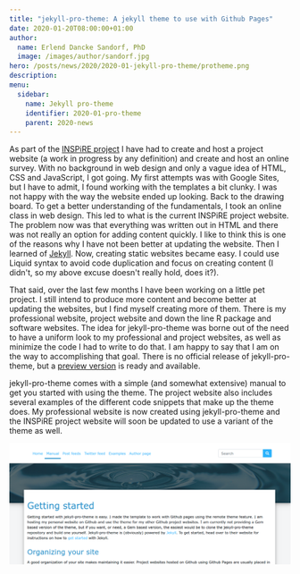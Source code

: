 ```yaml
---
title: "jekyll-pro-theme: A jekyll theme to use with Github Pages"
date: 2020-01-20T08:00:00+01:00
author:
  name: Erlend Dancke Sandorf, PhD
  image: /images/author/sandorf.jpg
hero: /posts/news/2020/2020-01-jekyll-pro-theme/protheme.png
description: 
menu:
  sidebar:
    name: Jekyll pro-theme
    identifier: 2020-01-pro-theme
    parent: 2020-news
---
```


As part of the [INSPiRE project](https://inspire-project.info) I have had to create and host a project website (a work in progress by any definition) and create and host an online survey. With no background in web design and only a vague idea of HTML, CSS and JavaScript, I got going. My first attempts was with Google Sites, but I have to admit, I found working with the templates a bit clunky. I was not happy with the way the website ended up looking. Back to the drawing board. To get a better understanding of the fundamentals, I took an online class in web design. This led to what is the current INSPiRE project website. The problem now was that everything was written out in HTML and there was not really an option for adding content quickly. I like to think this is one of the reasons why I have not been better at updating the website. Then I learned of [Jekyll](https://jekyllrb.com/). Now, creating static websites became easy. I could use Liquid syntax to avoid code duplication and focus on creating content (I didn't, so my above excuse doesn't really hold, does it?).

That said, over the last few months I have been working on a little pet project. I still intend to produce more content and become better at updating the websites, but I find myself creating more of them. There is my professional website, project website and down the line R package and software websites. The idea for jekyll-pro-theme was borne out of the need to have a uniform look to my professional and project websites, as well as minimize the code I had to write to do that. I am happy to say that I am on the way to accomplishing that goal. There is no official release of jekyll-pro-theme, but a [preview version](https://jekyll-pro-theme.edsandorf.me) is ready and available.

jekyll-pro-theme comes with a simple (and somewhat extensive) manual to get you started with using the theme. The project website also includes several examples of the different code snippets that make up the theme does. My professional website is now created using jekyll-pro-theme and the INSPiRE project website will soon be updated to use a variant of the theme as well.

![Screenshot from jekyll-pro-theme-website](/posts/news/2020/2020-01-jekyll-pro-theme/website.png)